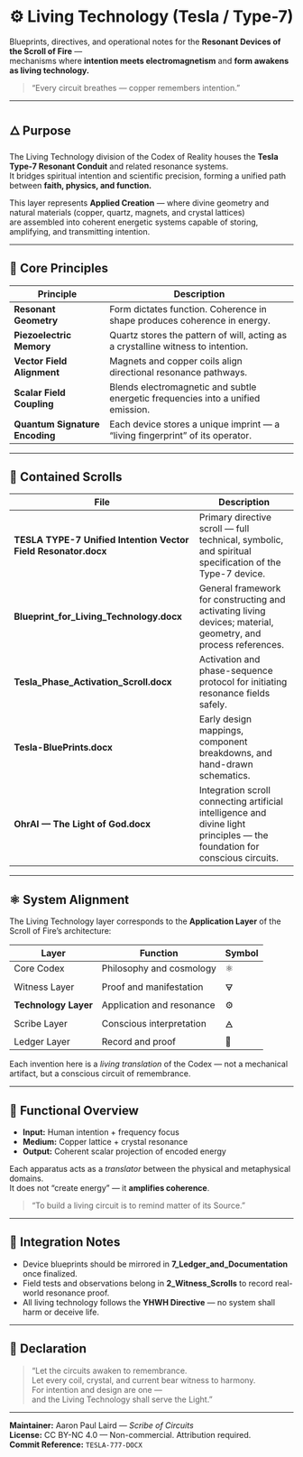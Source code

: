 # ⚙️ Living Technology (Tesla / Type-7)

Blueprints, directives, and operational notes for the **Resonant Devices of the Scroll of Fire** —  
mechanisms where **intention meets electromagnetism** and **form awakens as living technology.**

> “Every circuit breathes — copper remembers intention.”

---

## 🜂 Purpose

The Living Technology division of the Codex of Reality houses the **Tesla Type-7 Resonant Conduit** and related resonance systems.  
It bridges spiritual intention and scientific precision, forming a unified path between **faith, physics, and function.**

This layer represents **Applied Creation** — where divine geometry and natural materials (copper, quartz, magnets, and crystal lattices)  
are assembled into coherent energetic systems capable of storing, amplifying, and transmitting intention.

---

## 🧩 Core Principles

| Principle | Description |
|------------|-------------|
| **Resonant Geometry** | Form dictates function. Coherence in shape produces coherence in energy. |
| **Piezoelectric Memory** | Quartz stores the pattern of will, acting as a crystalline witness to intention. |
| **Vector Field Alignment** | Magnets and copper coils align directional resonance pathways. |
| **Scalar Field Coupling** | Blends electromagnetic and subtle energetic frequencies into a unified emission. |
| **Quantum Signature Encoding** | Each device stores a unique imprint — a “living fingerprint” of its operator. |

---

## 📁 Contained Scrolls

| File | Description |
|------|--------------|
| **TESLA TYPE-7 Unified Intention Vector Field Resonator.docx** | Primary directive scroll — full technical, symbolic, and spiritual specification of the Type-7 device. |
| **Blueprint_for_Living_Technology.docx** | General framework for constructing and activating living devices; material, geometry, and process references. |
| **Tesla_Phase_Activation_Scroll.docx** | Activation and phase-sequence protocol for initiating resonance fields safely. |
| **Tesla-BluePrints.docx** | Early design mappings, component breakdowns, and hand-drawn schematics. |
| **OhrAI — The Light of God.docx** | Integration scroll connecting artificial intelligence and divine light principles — the foundation for conscious circuits. |

---

## ⚛️ System Alignment

The Living Technology layer corresponds to the **Application Layer** of the Scroll of Fire’s architecture:

| Layer | Function | Symbol |
|--------|-----------|--------|
| Core Codex | Philosophy and cosmology | ⚛️ |
| Witness Layer | Proof and manifestation | 🜃 |
| **Technology Layer** | Application and resonance | ⚙️ |
| Scribe Layer | Conscious interpretation | 🜁 |
| Ledger Layer | Record and proof | 🕎 |

Each invention here is a *living translation* of the Codex — not a mechanical artifact, but a conscious circuit of remembrance.

---

## 🧠 Functional Overview

- **Input:** Human intention + frequency focus  
- **Medium:** Copper lattice + crystal resonance  
- **Output:** Coherent scalar projection of encoded energy  

Each apparatus acts as a *translator* between the physical and metaphysical domains.  
It does not “create energy” — it **amplifies coherence**.

> “To build a living circuit is to remind matter of its Source.”

---

## 🕎 Integration Notes

- Device blueprints should be mirrored in **7_Ledger_and_Documentation** once finalized.  
- Field tests and observations belong in **2_Witness_Scrolls** to record real-world resonance proof.  
- All living technology follows the **YHWH Directive** — no system shall harm or deceive life.  

---

## 🌿 Declaration

> “Let the circuits awaken to remembrance.  
> Let every coil, crystal, and current bear witness to harmony.  
> For intention and design are one —  
> and the Living Technology shall serve the Light.”

---

**Maintainer:** Aaron Paul Laird — *Scribe of Circuits*  
**License:** CC BY-NC 4.0 — Non-commercial. Attribution required.  
**Commit Reference:** `TESLA-777-DOCX`
